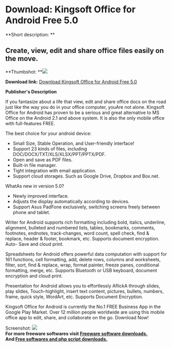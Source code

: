 # Download: Kingsoft Office for Android Free 5.0

**Short description: **

## Create, view, edit and share office files easily on the move.

  
**Thumbshot: **![](http://www.freewarefiles.com/screenshot/kngsftoffcandroid5_md.jpg)   
  
**Download link:** [Download Kingsoft Office for Android Free 5.0](http://freesoftwares.boysofts.com/Kingsoft-Office-for-Android-Free_program_71389.html)  
  

**Publisher's Description**  
  

If you fantasize about a life that view, edit and share office docs on the
road just like the way you do in your office computer, youAre not alone.
Kingsoft Office for Android has proven to be a serious and great alternative
to MS Office on the Android 2.1 and above system. It is also the only mobile
office with full-features FREE.

The best choice for your android device:

  * Small Size, Stable Operation, and User-friendly interface!
  * Support 23 kinds of files, including DOC/DOCX/TXT/XLS/XLSX/PPT/PPTX/PDF. 
  * Open and save as PDF files. 
  * Built-in file manager.
  * Tight integration with email application. 
  * Support cloud storages. Such as Google Drive, Dropbox and Box.net. 

WhatAs new in version 5.0?

  * Newly improved interface. 
  * Adjusts the display automatically according to devices. 
  * Support Asus PadFone exclusively, switching screens freely between phone and tablet. 

Writer for Android supports rich formatting including bold, italics,
underline, alignment, bulleted and numbered lists, tables, bookmarks,
comments, footnotes, endnotes, track-changes, word count, spell check, find &
replace, header & footer, bookmark, etc. Supports document encryption. Auto-
Save and cloud print.

Spreadsheets for Android offers powerful data computation with support for 161
functions, cell formatting, add, delete rows, columns and worksheets, filter,
sort, find & replace, wrap, format painter, freeze panes, conditional
formatting, merge, etc. Supports Bluetooth or USB keyboard, document
encryption and cloud print.

Presentation for Android allows you to effortlessly AflickA through slides,
play slides, Touch-highlight, insert text content, pictures, bullets, numbers,
frame, quick style, WordArt, etc. Supports Document Encryption.

Kingsoft Office for Android is currently the No.1 FREE Business App in the
Google Play Market. Over 12 million people worldwide are using this mobile
office app to edit, share, and collaborate on the go. Download Now!

  
  
Screenshot:
![](http://www.freewarefiles.com/screenshot/kngsftoffcandroid5.jpg)  
**For more freeware softwares visit [Freeware software downloads.](http://freesoftwares.boysofts.com/)**   
**And [Free softwares and php script downloads.](http://www.boysofts.com/)**


